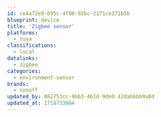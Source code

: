 ```yaml
---
id: ce4a72e9-095c-4f00-92bc-2171ce371b5b
blueprint: device
title: 'Zigbee sensor'
platforms:
  - tuya
classifications:
  - local
datalinks:
  - zigbee
categories:
  - environment-sensor
brands:
  - sonoff
updated_by: 082753cc-9bb3-461d-9de0-42dab6bb9a8d
updated_at: 1718733884
---
```


